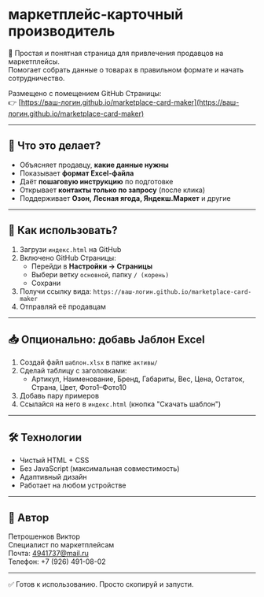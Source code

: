 # маркетплейс-карточный производитель

🚀 Простая и понятная страница для привлечения продавцов на маркетплейсы.  
Помогает собрать данные о товарах в правильном формате и начать сотрудничество.

Размещено с помещением GitHub Страницы:  
👉 [https://ваш-логин.github.io/marketplace-card-maker](https://ваш-логин.github.io/marketplace-card-maker)

---

## 🎯 Что это делает?
- Объясняет продавцу, **какие данные нужны**
- Показывает **формат Excel-файла**
- Даёт **пошаговую инструкцию** по подготовке
- Открывает **контакты только по запросу** (после клика)
- Поддерживает **Озон, Лесная ягода, Яндекш.Маркет** и другие

---

## 🧩 Как использовать?

1. Загрузи `индекс.html` на GitHub
2. Включено GitHub Страницы:
   - Перейди в **Настройки → Страницы**
   - Выбери ветку `основной`, папку `/ (корень)`
   - Сохрани
3. Получи ссылку вида: `https://ваш-логин.github.io/marketplace-card-maker`
4. Отправляй её продавцам

---

## 📥 Опционально: добавь Јаблон Excel

1. Создай файл `шаблон.xlsx` в папке `активы/`
2. Сделай таблицу с заголовками:
   - Артикул, Наименование, Бренд, Габариты, Вес, Цена, Остаток, Страна, Цвет, Фото1–Фото10
3. Добавь пару примеров
4. Ссылайся на него в `индекс.html` (кнопка "Скачать шаблон")

---

## 🛠 Технологии
- Чистый HTML + CSS
- Без JavaScript (максимальная совместимость)
- Адаптивный дизайн
- Работает на любом устройстве

---

## 💬 Автор
Петрошенков Виктор  
Специалист по маркетплейсам  
Почта: [4941737@mail.ru](mailto:4941737@mail.ru)  
Телефон: +7 (926) 491-08-02

---

✅ Готов к использованию. Просто скопируй и запусти.
